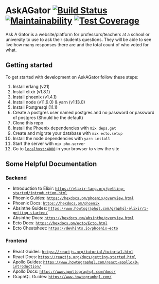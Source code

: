 # AskAGator [![Build Status](https://travis-ci.com/ufosc/AskAGator.svg?branch=develop)](https://travis-ci.com/ufosc/AskAGator) [![Maintainability](https://api.codeclimate.com/v1/badges/2016d41fadb6a9a4e28c/maintainability)](https://codeclimate.com/github/ufosc/AskAGator/maintainability) [![Test Coverage](https://api.codeclimate.com/v1/badges/2016d41fadb6a9a4e28c/test_coverage)](https://codeclimate.com/github/ufosc/AskAGator/test_coverage)

Ask A Gator is a website/platform for professors/teachers at a school or university to use to ask their students questions. They will be able to see live how many responses there are and the total count of who voted for what.

## Getting started

To get started with development on AskAGator follow these steps:

1. Install erlang (v21)
1. Install elixir (v1.8.1)
1. Install phoenix (v1.4.1)
1. Install node (v11.9.0) & yarn (v1.13.0)
1. Install Postgresql (11.1)
1. Create a postgres user named postgres and no password or password of postgres (Should be the default)
1. Clone this repo
1. Install the Phoenix dependencies with `mix deps.get`
1. Create and migrate your database with `mix ecto.setup`
1. Install the node dependencies with `yarn install`
1. Start the server with `mix phx.server`
1. Go to [`localhost:4000`](http://localhost:4000) in your browser to view the site

## Some Helpful Documentation

### Backend

* Introduction to Elixir: [`https://elixir-lang.org/getting-started/introduction.html`](https://elixir-lang.org/getting-started/introduction.html)
* Phoenix Guides: [`https://hexdocs.pm/phoenix/overview.html`](https://hexdocs.pm/phoenix/overview.html)
* Phoenix Docs: [`https://hexdocs.pm/phoenix`](https://hexdocs.pm/phoenix)
* Absinthe Guides: [`https://www.howtographql.com/graphql-elixir/1-getting-started/`](https://www.howtographql.com/graphql-elixir/1-getting-started/)
* Absinthe Docs: [`https://hexdocs.pm/absinthe/overview.html`](https://hexdocs.pm/absinthe/overview.html)
* Ecto Docs: [`https://hexdocs.pm/ecto/Ecto.html`](https://hexdocs.pm/ecto/Ecto.html)
* Ecto Cheatsheet: [`https://devhints.io/phoenix-ecto`](https://devhints.io/phoenix-ecto)

### Frontend

* React Guides: [`https://reactjs.org/tutorial/tutorial.html`](https://reactjs.org/tutorial/tutorial.html)
* React Docs: [`https://reactjs.org/docs/getting-started.html`](https://reactjs.org/docs/getting-started.html)
* Apollo Guides: [`https://www.howtographql.com/react-apollo/0-introduction/`](https://www.howtographql.com/react-apollo/0-introduction/)
* Apollo Docs: [`https://www.apollographql.com/docs/`](https://www.apollographql.com/docs/)
* GraphQL Guides: [`https://www.howtographql.com/`](https://www.howtographql.com/)
